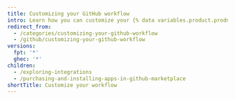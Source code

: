 ```yaml
---
title: Customizing your GitHub workflow
intro: Learn how you can customize your {% data variables.product.prodname_dotcom %} workflow with extensions, integrations, and {% data variables.product.prodname_marketplace %}.
redirect_from:
  - /categories/customizing-your-github-workflow
  - /github/customizing-your-github-workflow
versions:
  fpt: '*'
  ghec: '*'
children:
  - /exploring-integrations
  - /purchasing-and-installing-apps-in-github-marketplace
shortTitle: Customize your workflow
---
```


